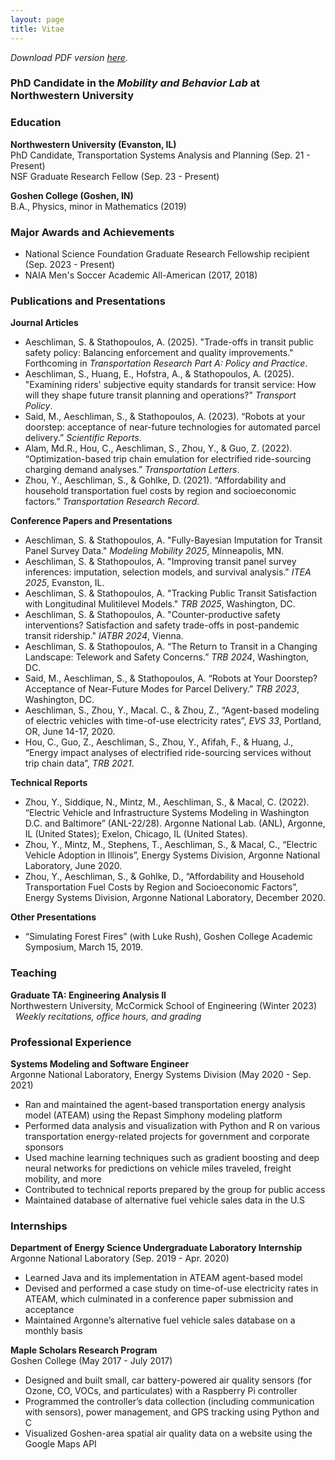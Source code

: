 ```yaml
---
layout: page
title: Vitae
---
```


*Download PDF version [here](files/my_cv.pdf).*

### PhD Candidate in the *Mobility and Behavior Lab* at Northwestern University


### Education

**Northwestern University (Evanston, IL)**<br>
PhD Candidate, Transportation Systems Analysis and Planning (Sep. 21 - Present)<br>
NSF Graduate Research Fellow (Sep. 23 - Present)

**Goshen College (Goshen, IN)**<br>
B.A., Physics, minor in Mathematics (2019)

### Major Awards and Achievements
* National Science Foundation Graduate Research Fellowship recipient (Sep. 2023 - Present)
* NAIA Men's Soccer Academic All-American (2017, 2018)

### Publications and Presentations
**Journal Articles**<br>
* Aeschliman, S. & Stathopoulos, A. (2025). "Trade-offs in transit public safety policy: Balancing enforcement and quality improvements." Forthcoming in *Transportation Research Part A: Policy and Practice*.
* Aeschliman, S., Huang, E., Hofstra, A., & Stathopoulos, A. (2025). "Examining riders' subjective equity standards for transit service: How will they shape future transit planning and operations?" *Transport Policy*.
* Said, M., Aeschliman, S., & Stathopoulos, A. (2023). “Robots at your doorstep: acceptance of near-future
technologies for automated parcel delivery.” *Scientific Reports*.
* Alam, Md.R., Hou, C., Aeschliman, S., Zhou, Y., & Guo, Z. (2022). “Optimization-based trip chain emulation for
electrified ride-sourcing charging demand analyses.” *Transportation Letters*.
* Zhou, Y., Aeschliman, S., & Gohlke, D. (2021). “Affordability and household transportation fuel costs by region
and socioeconomic factors.” *Transportation Research Record*.

**Conference Papers and Presentations**
* Aeschliman, S. & Stathopoulos, A. "Fully-Bayesian Imputation for Transit Panel Survey Data." *Modeling Mobility 2025*, Minneapolis, MN.
* Aeschliman, S. & Stathopoulos, A. "Improving transit panel survey inferences: imputation, selection models, and survival analysis." *ITEA 2025*, Evanston, IL.
* Aeschliman, S. & Stathopoulos, A. "Tracking Public Transit Satisfaction with Longitudinal Mulitilevel Models." *TRB 2025*, Washington, DC.
* Aeschliman, S. & Stathopoulos, A. "Counter-productive safety interventions? Satisfaction and safety trade-offs in post-pandemic transit ridership." *IATBR 2024*, Vienna. 
* Aeschliman, S. & Stathopoulos, A. “The Return to Transit in a Changing Landscape: Telework and Safety
Concerns.” *TRB 2024*, Washington, DC.
* Said, M., Aeschliman, S., & Stathopoulos, A. “Robots at Your Doorstep? Acceptance of Near-Future Modes for
Parcel Delivery.” *TRB 2023*, Washington, DC.
* Aeschliman, S., Zhou, Y., Macal. C., & Zhou, Z., “Agent-based modeling of electric vehicles with time-of-use
electricity rates”, *EVS 33*, Portland, OR, June 14-17, 2020.
* Hou, C., Guo, Z., Aeschliman, S., Zhou, Y., Afifah, F., & Huang, J., “Energy impact analyses of electrified
ride-sourcing services without trip chain data”, *TRB 2021*.

**Technical Reports**
* Zhou, Y., Siddique, N., Mintz, M., Aeschliman, S., & Macal, C. (2022). “Electric Vehicle and Infrastructure
Systems Modeling in Washington D.C. and Baltimore” (ANL-22/28). Argonne National Lab. (ANL), Argonne, IL
(United States); Exelon, Chicago, IL (United States).
* Zhou, Y., Mintz, M., Stephens, T., Aeschliman, S., & Macal, C., “Electric Vehicle Adoption in Illinois”, Energy
Systems Division, Argonne National Laboratory, June 2020.
* Zhou, Y., Aeschliman, S., & Gohlke, D., “Affordability and Household Transportation Fuel Costs by Region and
Socioeconomic Factors”, Energy Systems Division, Argonne National Laboratory, December 2020.

**Other Presentations**
* “Simulating Forest Fires” (with Luke Rush), Goshen College Academic Symposium, March 15, 2019.

### Teaching
**Graduate TA: Engineering Analysis II**<br>
Northwestern University, McCormick School of Engineering (Winter 2023)<br>
&nbsp;&nbsp;*Weekly recitations, office hours, and grading*

### Professional Experience
**Systems Modeling and Software Engineer**<br>
Argonne National Laboratory, Energy Systems Division (May 2020 - Sep. 2021)
* Ran and maintained the agent-based transportation energy analysis model (ATEAM) using the Repast Simphony
modeling platform
* Performed data analysis and visualization with Python and R on various transportation energy-related projects for
government and corporate sponsors
* Used machine learning techniques such as gradient boosting and deep neural networks for predictions on vehicle
miles traveled, freight mobility, and more
* Contributed to technical reports prepared by the group for public access
* Maintained database of alternative fuel vehicle sales data in the U.S
  
### Internships
**Department of Energy Science Undergraduate Laboratory Internship**<br>
Argonne National Laboratory (Sep. 2019 - Apr. 2020)
* Learned Java and its implementation in ATEAM agent-based model
* Devised and performed a case study on time-of-use electricity rates in ATEAM, which culminated in a conference
paper submission and acceptance
* Maintained Argonne’s alternative fuel vehicle sales database on a monthly basis

**Maple Scholars Research Program**<br>
Goshen College (May 2017 - July 2017)
* Designed and built small, car battery-powered air quality sensors (for Ozone, CO, VOCs, and particulates) with a
Raspberry Pi controller
* Programmed the controller’s data collection (including communication with sensors), power management, and GPS
tracking using Python and C
* Visualized Goshen-area spatial air quality data on a website using the Google Maps API
